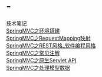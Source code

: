 # -
技术笔记<br/>
[SpringMVC之环境搭建](https://github.com/LYLYMZGL/-/issues/2)<br/>
[SpringMVC之RequestMapping映射](https://github.com/LYLYMZGL/-/issues/3)<br/>
[SpringMVC之REST风格_软件编程风格](https://github.com/LYLYMZGL/-/issues/4)<br/>
[SpringMVC之常见注解](https://github.com/LYLYMZGL/-/issues/5)<br/>
[SpringMVC之原生Servlet API](https://github.com/LYLYMZGL/-/issues/6)<br/>
[SpringMVC之处理模型数据](https://github.com/LYLYMZGL/-/issues/7)<br/>
